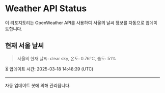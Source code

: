 
# Weather API Status

이 리포지토리는 OpenWeather API를 사용하여 서울의 날씨 정보를 자동으로 업데이트합니다.

## 현재 서울 날씨
> 서울의 현재 날씨: clear sky, 온도: 0.76°C, 습도: 51%

⏳ 업데이트 시간: 2025-03-18 14:48:39 (UTC)

---
자동 업데이트 봇에 의해 관리됩니다.
